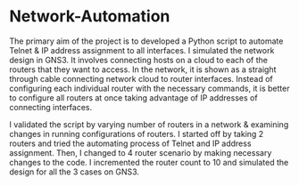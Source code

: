 # Network-Automation

The primary aim of the project is to developed a Python script to automate Telnet & IP address assignment to
all interfaces. I simulated the network design in GNS3. It involves connecting hosts on a cloud to each of the routers that they want to access. In the network, it is shown as a straight through cable connecting network cloud to router interfaces. Instead of configuring each individual router with the necessary commands, it is better to configure all routers at once taking advantage of IP addresses of connecting interfaces.


I validated the script by varying number of routers in a network & examining changes in running configurations of routers. I started off by taking 2 routers and tried the automating process of Telnet and IP address assignment. Then, I changed to 4 router scenario by making necessary changes to the code. I incremented the router count to 10 and simulated the design for all the 3 cases on GNS3. 
